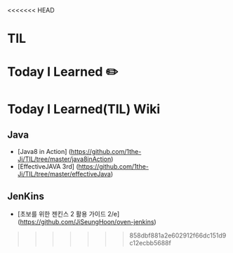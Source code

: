 <<<<<<< HEAD
# TIL
Today I Learned ✏️
=======
# Today I Learned(TIL) Wiki 

## Java
* [Java8 in Action] (https://github.com/1the-Ji/TIL/tree/master/java8inAction)
* [EffectiveJAVA 3rd] (https://github.com/1the-Ji/TIL/tree/master/effectiveJava)

## JenKins 
* [초보를 위한 젠킨스 2 활용 가이드 2/e] (https://github.com/JiSeungHoon/oven-jenkins)  
>>>>>>> 858dbf881a2e602912f66dc151d9c12ecbb5688f
